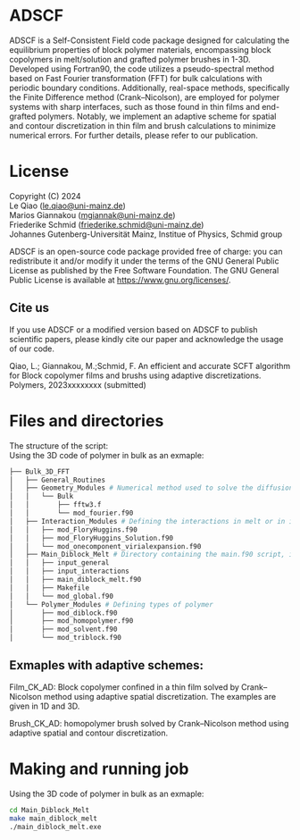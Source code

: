 # ADSCF
ADSCF is a Self-Consistent Field code package designed for calculating the equilibrium properties of block polymer materials, encompassing block copolymers in melt/solution and grafted polymer brushes in 1-3D. Developed using Fortran90, the code utilizes a pseudo-spectral method based on Fast Fourier transformation (FFT) for bulk calculations with periodic boundary conditions. Additionally, real-space methods, specifically the Finite Difference method (Crank–Nicolson), are employed for polymer systems with sharp interfaces, such as those found in thin films and end-grafted polymers. Notably, we implement an adaptive scheme for spatial and contour discretization in thin film and brush calculations to minimize numerical errors. For further details, please refer to our publication.

# License 

Copyright (C) 2024  
Le Qiao (<le.qiao@uni-mainz.de>)  
Marios Giannakou (<mgiannak@uni-mainz.de>)  
Friederike Schmid (<friederike.schmid@uni-mainz.de>)  
Johannes Gutenberg-Universität Mainz, Institue of Physics, Schmid group  

ADSCF is an open-source code package provided free of charge: you can redistribute it and/or modify it under the terms of the GNU General Public License as published by the Free Software Foundation. The GNU General Public License is available at <https://www.gnu.org/licenses/>.

## Cite us 
If you use ADSCF or a modified version based on ADSCF to publish scientific papers, please kindly cite our paper and acknowledge the usage of our code.  

Qiao, L.; Giannakou, M.;Schmid, F. An efficient and accurate SCFT algorithm for Block copolymer
films and brushs using adaptive discretizations. Polymers, 2023xxxxxxxx (submitted)



# Files and directories
The structure of the script:\
Using the 3D code of polymer in bulk as an exmaple:
```bash
├── Bulk_3D_FFT
│   ├── General_Routines
│   ├── Geometry_Modules # Numerical method used to solve the diffusion equation, in this emaple FFT is used. 
│   │   └── Bulk
│   │       ├── fftw3.f
│   │       └── mod_fourier.f90
│   ├── Interaction_Modules # Defining the interactions in melt or in implicit/explicit solvent.
│   │   ├── mod_FloryHuggins.f90
│   │   ├── mod_FloryHuggins_Solution.f90
│   │   └── mod_onecomponent_virialexpansion.f90
│   ├── Main_Diblock_Melt # Directory containing the main.f90 script, input parmeters and Makefiles
│   │   ├── input_general
│   │   ├── input_interactions
│   │   ├── main_diblock_melt.f90
│   │   ├── Makefile
│   │   └── mod_global.f90
│   └── Polymer_Modules # Defining types of polymer
│       ├── mod_diblock.f90
│       ├── mod_homopolymer.f90
│       ├── mod_solvent.f90
│       └── mod_triblock.f90
```
## Exmaples with adaptive schemes:
Film_CK_AD: Block copolymer confined in a thin film solved by Crank–Nicolson method using adaptive spatial discretization. The examples are given in 1D and 3D. 

Brush_CK_AD: homopolymer brush solved by Crank–Nicolson method using adaptive spatial and contour discretization.   

# Making and running job
Using the 3D code of polymer in bulk as an exmaple: 
```bash
cd Main_Diblock_Melt
make main_diblock_melt  
./main_diblock_melt.exe  
```

